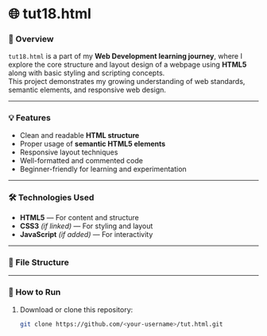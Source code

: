 # 🌐 tut18.html

### 🧠 Overview
`tut18.html` is a part of my **Web Development learning journey**, where I explore the core structure and layout design of a webpage using **HTML5** along with basic styling and scripting concepts.  
This project demonstrates my growing understanding of web standards, semantic elements, and responsive web design.

---

### 💡 Features
- Clean and readable **HTML structure**  
- Proper usage of **semantic HTML5 elements**  
- Responsive layout techniques  
- Well-formatted and commented code  
- Beginner-friendly for learning and experimentation  

---

### 🛠️ Technologies Used
- **HTML5** — For content and structure  
- **CSS3** *(if linked)* — For styling and layout  
- **JavaScript** *(if added)* — For interactivity  

---

### 📁 File Structure

---

### 🚀 How to Run
1. Download or clone this repository:
   ```bash
   git clone https://github.com/<your-username>/tut.html.git
